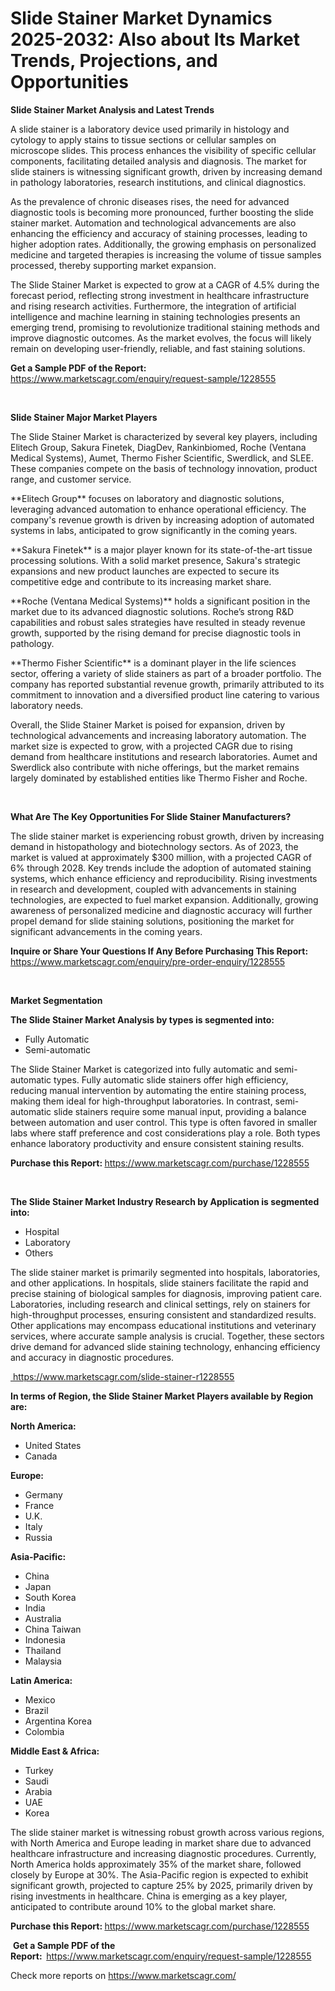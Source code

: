 <p><h1>Slide Stainer Market Dynamics 2025-2032: Also about Its Market Trends, Projections, and Opportunities</h1></p><p><strong>Slide Stainer Market Analysis and Latest Trends</strong></p>
<p><p>A slide stainer is a laboratory device used primarily in histology and cytology to apply stains to tissue sections or cellular samples on microscope slides. This process enhances the visibility of specific cellular components, facilitating detailed analysis and diagnosis. The market for slide stainers is witnessing significant growth, driven by increasing demand in pathology laboratories, research institutions, and clinical diagnostics.</p><p>As the prevalence of chronic diseases rises, the need for advanced diagnostic tools is becoming more pronounced, further boosting the slide stainer market. Automation and technological advancements are also enhancing the efficiency and accuracy of staining processes, leading to higher adoption rates. Additionally, the growing emphasis on personalized medicine and targeted therapies is increasing the volume of tissue samples processed, thereby supporting market expansion.</p><p>The Slide Stainer Market is expected to grow at a CAGR of 4.5% during the forecast period, reflecting strong investment in healthcare infrastructure and rising research activities. Furthermore, the integration of artificial intelligence and machine learning in staining technologies presents an emerging trend, promising to revolutionize traditional staining methods and improve diagnostic outcomes. As the market evolves, the focus will likely remain on developing user-friendly, reliable, and fast staining solutions.</p></p>
<p><strong>Get a Sample PDF of the Report:&nbsp;</strong> <a href="https://www.marketscagr.com/enquiry/request-sample/1228555?utm_campaign=3277&utm_medium=2&utm_source=Github&utm_content=ia&utm_term=09042025&utm_id=slide-stainer">https://www.marketscagr.com/enquiry/request-sample/1228555</a></p>
<p>&nbsp;</p>
<p><strong>Slide Stainer Major Market Players</strong></p>
<p><p>The Slide Stainer Market is characterized by several key players, including Elitech Group, Sakura Finetek, DiagDev, Rankinbiomed, Roche (Ventana Medical Systems), Aumet, Thermo Fisher Scientific, Swerdlick, and SLEE. These companies compete on the basis of technology innovation, product range, and customer service.</p><p>**Elitech Group** focuses on laboratory and diagnostic solutions, leveraging advanced automation to enhance operational efficiency. The company's revenue growth is driven by increasing adoption of automated systems in labs, anticipated to grow significantly in the coming years.</p><p>**Sakura Finetek** is a major player known for its state-of-the-art tissue processing solutions. With a solid market presence, Sakura's strategic expansions and new product launches are expected to secure its competitive edge and contribute to its increasing market share.</p><p>**Roche (Ventana Medical Systems)** holds a significant position in the market due to its advanced diagnostic solutions. Roche’s strong R&D capabilities and robust sales strategies have resulted in steady revenue growth, supported by the rising demand for precise diagnostic tools in pathology.</p><p>**Thermo Fisher Scientific** is a dominant player in the life sciences sector, offering a variety of slide stainers as part of a broader portfolio. The company has reported substantial revenue growth, primarily attributed to its commitment to innovation and a diversified product line catering to various laboratory needs.</p><p>Overall, the Slide Stainer Market is poised for expansion, driven by technological advancements and increasing laboratory automation. The market size is expected to grow, with a projected CAGR due to rising demand from healthcare institutions and research laboratories. Aumet and Swerdlick also contribute with niche offerings, but the market remains largely dominated by established entities like Thermo Fisher and Roche.</p></p>
<p>&nbsp;</p>
<p><strong>What Are The Key Opportunities For Slide Stainer Manufacturers?</strong></p>
<p><p>The slide stainer market is experiencing robust growth, driven by increasing demand in histopathology and biotechnology sectors. As of 2023, the market is valued at approximately $300 million, with a projected CAGR of 6% through 2028. Key trends include the adoption of automated staining systems, which enhance efficiency and reproducibility. Rising investments in research and development, coupled with advancements in staining technologies, are expected to fuel market expansion. Additionally, growing awareness of personalized medicine and diagnostic accuracy will further propel demand for slide staining solutions, positioning the market for significant advancements in the coming years.</p></p>
<p><strong>Inquire or Share Your Questions If Any Before Purchasing This Report:</strong> <a href="https://www.marketscagr.com/enquiry/pre-order-enquiry/1228555?utm_campaign=3277&utm_medium=2&utm_source=Github&utm_content=ia&utm_term=09042025&utm_id=slide-stainer">https://www.marketscagr.com/enquiry/pre-order-enquiry/1228555</a></p>
<p>&nbsp;</p>
<p><strong>Market Segmentation</strong></p>
<p><strong>The Slide Stainer Market Analysis by types is segmented into:</strong></p>
<p><ul><li>Fully Automatic</li><li>Semi-automatic</li></ul></p>
<p><p>The Slide Stainer Market is categorized into fully automatic and semi-automatic types. Fully automatic slide stainers offer high efficiency, reducing manual intervention by automating the entire staining process, making them ideal for high-throughput laboratories. In contrast, semi-automatic slide stainers require some manual input, providing a balance between automation and user control. This type is often favored in smaller labs where staff preference and cost considerations play a role. Both types enhance laboratory productivity and ensure consistent staining results.</p></p>
<p><strong>Purchase this Report:&nbsp;</strong><a href="https://www.marketscagr.com/purchase/1228555?utm_campaign=3277&utm_medium=2&utm_source=Github&utm_content=ia&utm_term=09042025&utm_id=slide-stainer">https://www.marketscagr.com/purchase/1228555</a></p>
<p>&nbsp;</p>
<p><strong>The Slide Stainer Market Industry Research by Application is segmented into:</strong></p>
<p><ul><li>Hospital</li><li>Laboratory</li><li>Others</li></ul></p>
<p><p>The slide stainer market is primarily segmented into hospitals, laboratories, and other applications. In hospitals, slide stainers facilitate the rapid and precise staining of biological samples for diagnosis, improving patient care. Laboratories, including research and clinical settings, rely on stainers for high-throughput processes, ensuring consistent and standardized results. Other applications may encompass educational institutions and veterinary services, where accurate sample analysis is crucial. Together, these sectors drive demand for advanced slide staining technology, enhancing efficiency and accuracy in diagnostic procedures.</p></p>
<p><a href="https://www.marketscagr.com/slide-stainer-r1228555?utm_campaign=3277&utm_medium=2&utm_source=Github&utm_content=ia&utm_term=09042025&utm_id=slide-stainer">&nbsp;https://www.marketscagr.com/slide-stainer-r1228555</a></p>
<p><strong>In terms of Region, the Slide Stainer Market Players available by Region are:</strong></p>
<p>
    <p> <strong> North America: </strong>
        <ul>
            <li>United States</li>
            <li>Canada</li>
        </ul>
        </p> 
    <p> <strong> Europe: </strong>
        <ul>
            <li>Germany</li>
            <li>France</li>
            <li>U.K.</li>
            <li>Italy</li>
            <li>Russia</li>
        </ul>
        </p> 
    <p> <strong> Asia-Pacific: </strong>
        <ul>
            <li>China</li>
            <li>Japan</li>
            <li>South Korea</li>
            <li>India</li>
            <li>Australia</li>
            <li>China Taiwan</li>
            <li>Indonesia</li>
            <li>Thailand</li>
            <li>Malaysia</li>
        </ul>
        </p> 
    <p> <strong> Latin America: </strong>
        <ul>
            <li>Mexico</li>
            <li>Brazil</li>
            <li>Argentina Korea</li>
            <li>Colombia</li>
        </ul>
        </p> 
    <p> <strong> Middle East & Africa: </strong>
        <ul>
            <li>Turkey</li>
            <li>Saudi</li>
            <li>Arabia</li>
            <li>UAE</li>
            <li>Korea</li>
        </ul>
    </p>
    </p>
<p><p>The slide stainer market is witnessing robust growth across various regions, with North America and Europe leading in market share due to advanced healthcare infrastructure and increasing diagnostic procedures. Currently, North America holds approximately 35% of the market share, followed closely by Europe at 30%. The Asia-Pacific region is expected to exhibit significant growth, projected to capture 25% by 2025, primarily driven by rising investments in healthcare. China is emerging as a key player, anticipated to contribute around 10% to the global market share.</p></p>
<p><strong>Purchase this Report: </strong><a href="https://www.marketscagr.com/purchase/1228555?utm_campaign=3277&utm_medium=2&utm_source=Github&utm_content=ia&utm_term=09042025&utm_id=slide-stainer">https://www.marketscagr.com/purchase/1228555</a></p>
<p>&nbsp;<strong>Get a Sample PDF of the Report:&nbsp;&nbsp;</strong><a href="https://www.marketscagr.com/enquiry/request-sample/1228555?utm_campaign=3277&utm_medium=2&utm_source=Github&utm_content=ia&utm_term=09042025&utm_id=slide-stainer">https://www.marketscagr.com/enquiry/request-sample/1228555</a></p>
<p><strong></strong></p>
<p>Check more reports on <a href="https://www.marketscagr.com/?utm_campaign=3277&utm_medium=2&utm_source=Github&utm_content=ia&utm_term=09042025&utm_id=slide-stainer">https://www.marketscagr.com/</a></p>